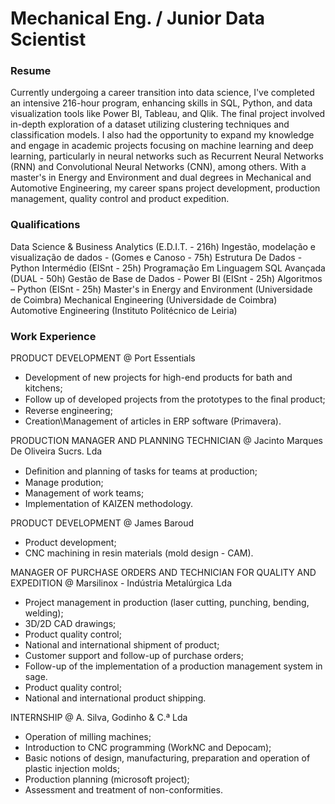 # Mechanical Eng. / Junior Data Scientist

### Resume
Currently undergoing a career transition into data science, I've completed an intensive 216-hour program, enhancing skills in SQL, Python, and data visualization tools like Power BI, Tableau, and Qlik. The final project involved in-depth exploration of a dataset utilizing clustering techniques and classification models. I also had the opportunity to expand my knowledge and engage in academic projects focusing on machine learning and deep learning, particularly in neural networks such as Recurrent Neural Networks (RNN) and Convolutional Neural Networks (CNN), among others.
With a master's in Energy and Environment and dual degrees in Mechanical and Automotive Engineering, my career spans project development, production management, quality control and product expedition.

### Qualifications
Data Science & Business Analytics (E.D.I.T. - 216h)
Ingestão, modelação e visualização de dados - (Gomes e Canoso - 75h)
Estrutura De Dados - Python Intermédio (EISnt - 25h)
Programação Em Linguagem SQL Avançada (DUAL - 50h)
Gestão de Base de Dados - Power BI (EISnt - 25h)
Algoritmos – Python (EISnt - 25h)
Master's in Energy and Environment (Universidade de Coimbra)
Mechanical Engineering (Universidade de Coimbra)
Automotive Engineering (Instituto Politécnico de Leiria)

### Work Experience
PRODUCT DEVELOPMENT @ Port Essentials
- Development of new projects for high-end products for bath and kitchens;
- Follow up of developed projects from the prototypes to the ﬁnal product;
- Reverse engineering;
- Creation\Management of articles in ERP software (Primavera).

 PRODUCTION MANAGER AND PLANNING TECHNICIAN @ Jacinto Marques De Oliveira Sucrs. Lda
- Deﬁnition and planning of tasks for teams at production;
- Manage prodution;
- Management of work teams;
- Implementation of KAIZEN methodology.

PRODUCT DEVELOPMENT @ James Baroud
- Product development;
- CNC machining in resin materials (mold design - CAM).

MANAGER OF PURCHASE ORDERS AND TECHNICIAN FOR QUALITY AND EXPEDITION @ Marsilinox - Indústria Metalúrgica Lda
- Project management in production (laser cutting, punching, bending, welding);
- 3D/2D CAD drawings;
- Product quality control;
- National and international shipment of product;
- Customer support and follow-up of purchase orders;
- Follow-up of the implementation of a production management system in sage.
- Product quality control;
- National and international product shipping.

INTERNSHIP @ A. Silva, Godinho & C.ª Lda
- Operation of milling machines;
- Introduction to CNC programming (WorkNC and Depocam);
- Basic notions of design, manufacturing, preparation and operation of plastic injection molds;
- Production planning (microsoft project);
- Assessment and treatment of non-conformities.
